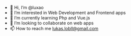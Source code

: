 - 👋 Hi, I’m @luxao
- 👀 I’m interested in Web Development and Frontend apps
- 🌱 I’m currently learning Php and Vue.js
- 💞️ I’m looking to collaborate on web apps
- 📫 How to reach me lukas.lobll@gmail.com

<!---
luxao/luxao is a ✨ special ✨ repository because its `README.md` (this file) appears on your GitHub profile.
You can click the Preview link to take a look at your changes.
--->
